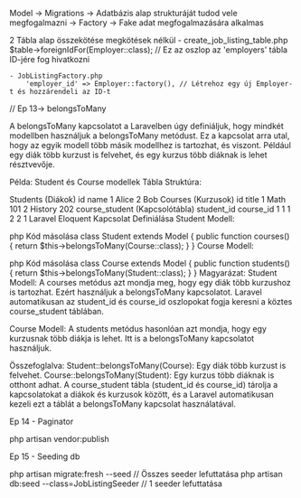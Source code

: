 Model
    -> Migrations -> Adatbázis alap strukturáját tudod vele megfogalmazni
    -> Factory -> Fake adat megfogalmazására alkalmas


2 Tábla alap összekötése megkötések nélkül
    - create_job_listing_table.php 
        $table->foreignIdFor(Employer::class); // Ez az oszlop az 'employers' tábla ID-jére fog hivatkozni
    
    - JobListingFactory.php
        'employer_id' => Employer::factory(), // Létrehoz egy új Employer-t és hozzárendeli az ID-t





// Ep 13-> belongsToMany


A belongsToMany kapcsolatot a Laravelben úgy definiáljuk, hogy mindkét modellben használjuk a belongsToMany metódust. Ez a kapcsolat arra utal, hogy az egyik modell több másik modellhez is tartozhat, és viszont. Például egy diák több kurzust is felvehet, és egy kurzus több diáknak is lehet résztvevője.

Példa: Student és Course modellek
Tábla Struktúra:

Students (Diákok)
id	name
1	Alice
2	Bob
Courses (Kurzusok)
id	title
1	Math 101
2	History 202
course_student (Kapcsolótábla)
student_id	course_id
1	1
1	2
2	1
Laravel Eloquent Kapcsolat Definiálása
Student Modell:

php
Kód másolása
class Student extends Model
{
    public function courses()
    {
        return $this->belongsToMany(Course::class);
    }
}
Course Modell:

php
Kód másolása
class Course extends Model
{
    public function students()
    {
        return $this->belongsToMany(Student::class);
    }
}
Magyarázat:
Student Modell: A courses metódus azt mondja meg, hogy egy diák több kurzushoz is tartozhat. Ezért használjuk a belongsToMany kapcsolatot. Laravel automatikusan az student_id és course_id oszlopokat fogja keresni a köztes course_student táblában.

Course Modell: A students metódus hasonlóan azt mondja, hogy egy kurzusnak több diákja is lehet. Itt is a belongsToMany kapcsolatot használjuk.

Összefoglalva:
Student::belongsToMany(Course): Egy diák több kurzust is felvehet.
Course::belongsToMany(Student): Egy kurzus több diáknak is otthont adhat.
A course_student tábla (student_id és course_id) tárolja a kapcsolatokat a diákok és kurzusok között, és a Laravel automatikusan kezeli ezt a táblát a belongsToMany kapcsolat használatával.






Ep 14 - Paginator

php artisan vendor:publish



Ep 15 - Seeding db

php artisan migrate:fresh --seed // Összes seeder lefuttatása
php artisan db:seed --class=JobListingSeeder // 1 seeder lefuttatása
